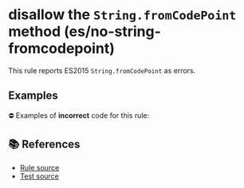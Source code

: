 # disallow the `String.fromCodePoint` method (es/no-string-fromcodepoint)

This rule reports ES2015 `String.fromCodePoint` as errors.

## Examples

⛔ Examples of **incorrect** code for this rule:

<eslint-playground type="bad" code="/*eslint es/no-string-fromcodepoint: error */
const thumbUp = String.fromCodePoint(0x1F44D)
" />

## 📚 References

- [Rule source](https://github.com/mysticatea/eslint-plugin-es/blob/v1.3.2/lib/rules/no-string-fromcodepoint.js)
- [Test source](https://github.com/mysticatea/eslint-plugin-es/blob/v1.3.2/tests/lib/rules/no-string-fromcodepoint.js)
